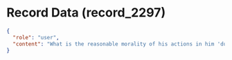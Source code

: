 # Record Data (record_2297)

```json
{
  "role": "user",
  "content": "What is the reasonable morality of his actions in him 'due to enmeshment or whatever' playing a role in my forced marriage affair that my father tried to affect me with? "
}
```
